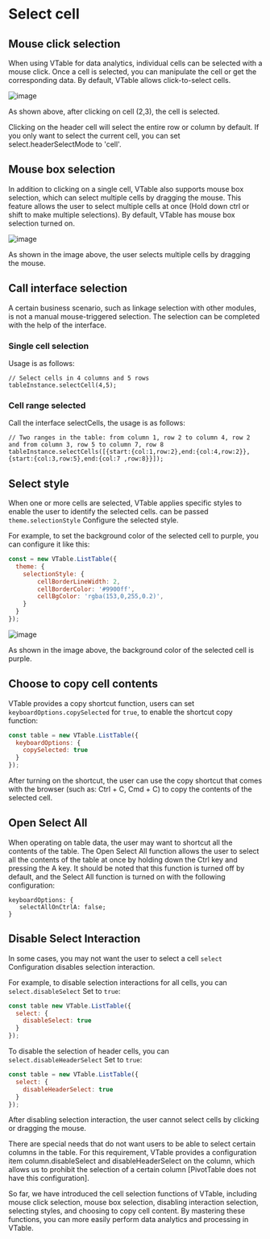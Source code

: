 # Select cell

## Mouse click selection

When using VTable for data analytics, individual cells can be selected with a mouse click. Once a cell is selected, you can manipulate the cell or get the corresponding data. By default, VTable allows click-to-select cells.

![image](https://lf9-dp-fe-cms-tos.byteorg.com/obj/bit-cloud/48c337ece11d289fc4644a20d.png)

As shown above, after clicking on cell (2,3), the cell is selected.

Clicking on the header cell will select the entire row or column by default. If you only want to select the current cell, you can set select.headerSelectMode to 'cell'.
## Mouse box selection

In addition to clicking on a single cell, VTable also supports mouse box selection, which can select multiple cells by dragging the mouse. This feature allows the user to select multiple cells at once (Hold down ctrl or shift to make multiple selections). By default, VTable has mouse box selection turned on.

![image](https://lf9-dp-fe-cms-tos.byteorg.com/obj/bit-cloud/eb08aeafba39ab34c8a08c60f.png)

As shown in the image above, the user selects multiple cells by dragging the mouse.

## Call interface selection
A certain business scenario, such as linkage selection with other modules, is not a manual mouse-triggered selection. The selection can be completed with the help of the interface.
### Single cell selection

Usage is as follows:
```
// Select cells in 4 columns and 5 rows
tableInstance.selectCell(4,5);
```
### Cell range selected

Call the interface selectCells, the usage is as follows:
```
// Two ranges in the table: from column 1, row 2 to column 4, row 2 and from column 3, row 5 to column 7, row 8
tableInstance.selectCells([{start:{col:1,row:2},end:{col:4,row:2}},{start:{col:3,row:5},end:{col:7 ,row:8}}]);
```
## Select style

When one or more cells are selected, VTable applies specific styles to enable the user to identify the selected cells. can be passed `theme.selectionStyle` Configure the selected style.

For example, to set the background color of the selected cell to purple, you can configure it like this:

```javascript
const = new VTable.ListTable({
  theme: {
    selectionStyle: {
        cellBorderLineWidth: 2,
        cellBorderColor: '#9900ff',
        cellBgColor: 'rgba(153,0,255,0.2)',
    }
  }
});
```

![image](https://lf9-dp-fe-cms-tos.byteorg.com/obj/bit-cloud/a2c7623458257d15626270909.png)

As shown in the image above, the background color of the selected cell is purple.

## Choose to copy cell contents

VTable provides a copy shortcut function, users can set `keyboardOptions.copySelected` for `true`, to enable the shortcut copy function:

```javascript
const table = new VTable.ListTable({
  keyboardOptions: {
    copySelected: true
  }
});
```

After turning on the shortcut, the user can use the copy shortcut that comes with the browser (such as: Ctrl + C, Cmd + C) to copy the contents of the selected cell.

## Open Select All

When operating on table data, the user may want to shortcut all the contents of the table. The Open Select All function allows the user to select all the contents of the table at once by holding down the Ctrl key and pressing the A key. It should be noted that this function is turned off by default, and the Select All function is turned on with the following configuration:

    keyboardOptions: {
       selectAllOnCtrlA: false;
    }

## Disable Select Interaction

In some cases, you may not want the user to select a cell `select` Configuration disables selection interaction.

For example, to disable selection interactions for all cells, you can `select.disableSelect` Set to `true`:

```javascript
const table new VTable.ListTable({
  select: {
    disableSelect: true
  }
});
```

To disable the selection of header cells, you can `select.disableHeaderSelect` Set to `true`:

```javascript
const table = new VTable.ListTable({
  select: {
    disableHeaderSelect: true
  }
});
```

After disabling selection interaction, the user cannot select cells by clicking or dragging the mouse.

There are special needs that do not want users to be able to select certain columns in the table. For this requirement, VTable provides a configuration item column.disableSelect and disableHeaderSelect on the column, which allows us to prohibit the selection of a certain column \[PivotTable does not have this configuration].

So far, we have introduced the cell selection functions of VTable, including mouse click selection, mouse box selection, disabling interaction selection, selecting styles, and choosing to copy cell content. By mastering these functions, you can more easily perform data analytics and processing in VTable.
